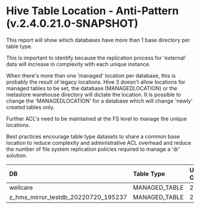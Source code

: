 # Hive Table Location - Anti-Pattern (v.2.4.0.21.0-SNAPSHOT)

This report will show which databases have more than 1 base directory per table type.

 This is important to identify because the replication process for 'external' data will increase in complexity with each unique instance.

 When there's more than one 'managed' location per database, this is probably the result of legacy locations.  Hive 3 doesn't allow locations for managed tables to be set, the database (MANAGEDLOCATION) or the metastore warehouse directory will dictate the location.  It is possible to change the 'MANAGEDLOCATION' for a database which will change 'newly' created tables only.

 Further ACL's need to be maintained at the FS level to manage the unique locations.

 Best practices encourage table type datasets to share a common base location to reduce complexity and administrative ACL overhead and reduce the number of file system replication policies required to manage a 'dr' solution.

| DB | Table Type | Unique Count |
|:---|:---|:---| 
| wellcare | MANAGED_TABLE | 2 |
| z_hms_mirror_testdb_20220720_195237 | MANAGED_TABLE | 2 |
